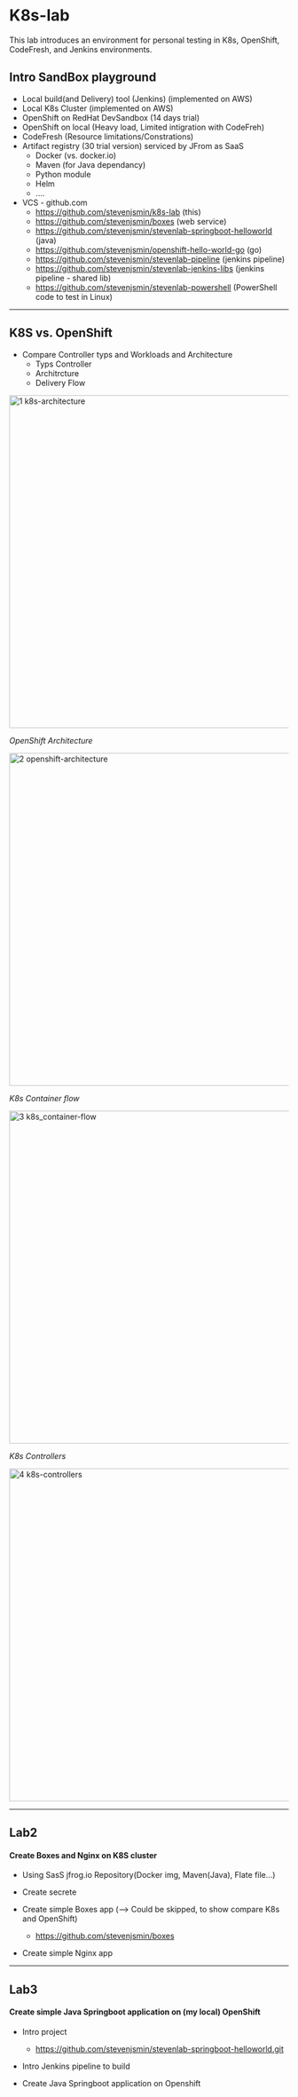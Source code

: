 # K8s-lab

This lab introduces an environment for personal testing in K8s, OpenShift, CodeFresh, and Jenkins environments.

## Intro SandBox playground
- Local build(and Delivery) tool (Jenkins) (implemented on AWS)
- Local K8s Cluster (implemented on AWS)
- OpenShift on RedHat DevSandbox (14 days trial)
- OpenShift on local (Heavy load, Limited intigration with CodeFreh)
- CodeFresh (Resource limitations/Constrations)
- Artifact registry (30 trial version) serviced by JFrom as SaaS
  - Docker (vs. docker.io)
  - Maven (for Java dependancy)
  - Python module
  - Helm 
  - ....
- VCS - github.com
  - https://github.com/stevenjsmin/k8s-lab (this)
  - https://github.com/stevenjsmin/boxes (web service)
  - https://github.com/stevenjsmin/stevenlab-springboot-helloworld (java)
  - https://github.com/stevenjsmin/openshift-hello-world-go (go)
  - https://github.com/stevenjsmin/stevenlab-pipeline (jenkins pipeline)
  - https://github.com/stevenjsmin/stevenlab-jenkins-libs (jenkins pipeline - shared lib)
  - https://github.com/stevenjsmin/stevenlab-powershell (PowerShell code to test in Linux) 


------
## K8S vs. OpenShift
- Compare Controller typs and Workloads and Architecture
  - Typs Controller
  - Architrcture
  - Delivery Flow

<img width="600" alt="1 k8s-architecture" src="https://github.com/user-attachments/assets/3f01b607-9f38-4c48-8207-5a87f63af8b9" />

*OpenShift Architecture*

<img width="600" alt="2 openshift-architecture" src="https://github.com/user-attachments/assets/bbe1b24f-ada5-4452-8f76-79bb4d0c6c89" />

*K8s Container flow*

<img width="600" alt="3 k8s_container-flow" src="https://github.com/user-attachments/assets/022d624d-77ca-40e3-add8-aa2145a1bbad" />

*K8s Controllers*

<img width="600" alt="4 k8s-controllers" src="https://github.com/user-attachments/assets/3b6bdb25-5191-43ee-8a99-18aaef75b568" />



------



## Lab2
#### Create Boxes and Nginx on K8S cluster
- Using SasS jfrog.io Repository(Docker img, Maven(Java), Flate file...)
- Create secrete

- Create simple Boxes app (--> Could be skipped, to show compare K8s and OpenShift)
   - https://github.com/stevenjsmin/boxes
  
- Create simple Nginx app
------

## Lab3
#### Create simple Java Springboot application on (my local) OpenShift
- Intro project
  - https://github.com/stevenjsmin/stevenlab-springboot-helloworld.git

- Intro Jenkins pipeline to build 

- Create Java Springboot application on Openshift 
